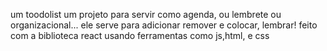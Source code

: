 um toodolist um projeto para servir como agenda, ou lembrete ou organizacional... ele serve para adicionar remover e colocar, lembrar! feito com a biblioteca react usando ferramentas como js,html, e css
